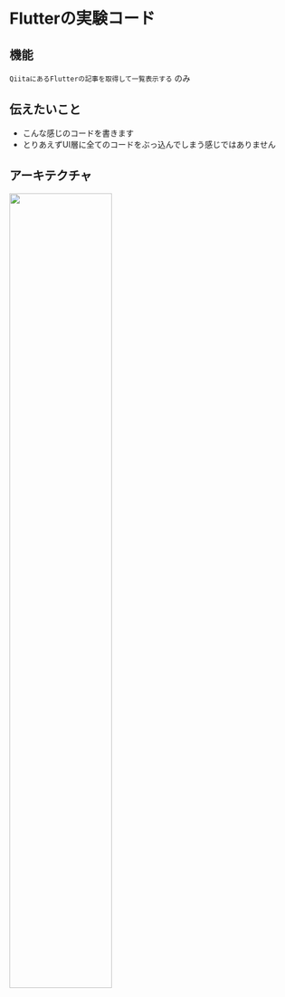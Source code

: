 # Flutterの実験コード

## 機能
`QiitaにあるFlutterの記事を取得して一覧表示する` のみ

## 伝えたいこと
- こんな感じのコードを書きます
- とりあえずUI層に全てのコードをぶっ込んでしまう感じではありません

## アーキテクチャ
<img src="https://user-images.githubusercontent.com/46784189/83714281-47849380-a665-11ea-9db1-3c07921eb2aa.jpg" width="60%">
